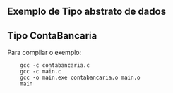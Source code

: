 ## Exemplo de Tipo abstrato de dados 

## Tipo ContaBancaria

Para compilar o exemplo: 


```console 
    gcc -c contabancaria.c
    gcc -c main.c 
    gcc -o main.exe contabancaria.o main.o 
    main
```
